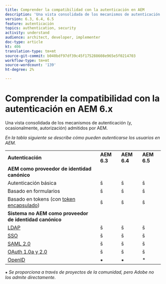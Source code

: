 ```yaml
---
title: Comprender la compatibilidad con la autenticación en AEM
description: 'Una vista consolidada de los mecanismos de autenticación (y, ocasionalmente, autorización) admitidos por AEM. '
version: 6.3, 6.4, 6.5
feature: autenticación
topics: authentication, security
activity: understand
audience: architect, developer, implementer
doc-type: article
kt: 406
translation-type: tm+mt
source-git-commit: b040bdf97df39c45f175288608e965e5f0214703
workflow-type: tm+mt
source-wordcount: '139'
ht-degree: 2%

---
```



# Comprender la compatibilidad con la autenticación en AEM 6.x

Una vista consolidada de los mecanismos de autenticación (y, ocasionalmente, autorización) admitidos por AEM.

*En la tabla siguiente se describe cómo pueden autenticarse los usuarios en AEM.*

<table>
    <tbody>
        <tr>
            <td><strong>Autenticación</strong></td>
            <td><strong>AEM 6.3</strong></td>
            <td><strong>AEM 6.4</strong></td>
            <td><strong>AEM 6.5</strong></td>
        </tr>
        <tr>
            <td><strong>AEM como proveedor de identidad canónico</strong></td>
            <td></td>
            <td></td>
            <td></td>
        </tr>
        <tr>
            <td>Autenticación básica</td>
            <td>š</td>
            <td>š</td>
            <td>š</td>
        </tr>
        <tr>
            <td>Basado en formularios</td>
            <td>š</td>
            <td>š</td>
            <td>š</td>
        </tr>
        <tr>
            <td>Basado en tokens (con <a href="https://docs.adobe.com/content/help/en/experience-manager-65/administering/security/encapsulated-token.html" target="_blank">token encapsulado</a>)</td>
            <td>š</td>
            <td>š</td>
            <td>š</td>
        </tr>
        <tr>
            <td><strong>Sistema no AEM como proveedor de identidad canónico</strong></td>
            <td></td>
            <td></td>
            <td></td>
            <tr>
                <td><a href="https://docs.adobe.com/content/help/en/experience-manager-65/administering/security/ldap-config.html" target="_blank">LDAP</a></td>
                <td>š</td>
                <td>š</td>
                <td>š</td>
            </tr>
            <tr>
                <td><a href="https://docs.adobe.com/content/help/en/experience-manager-65/deploying/configuring/single-sign-on.html" target="_blank">SSO</a></td>
                <td>š</td>
                <td>š</td>
                <td>š</td>
            </tr>
            <tr>
                <td><a href="https://docs.adobe.com/content/help/en/experience-manager-65/administering/security/saml-2-0-authenticationhandler.html" target="_blank">SAML 2.0</a></td>
                <td>š</td>
                <td>š</td>
                <td>š</td>
            </tr>
            <tr>
                <td><a href="https://helpx.adobe.com/experience-manager/kt/eseminars/gems/aem-oauth-server-functionality-in-aem.html" target="_blank">OAuth 1.0a y 2.0</a></td>
                <td>š</td>
                <td>š</td>
                <td>š</td>
            </tr>
            <tr>
                <td><a href="https://sling.apache.org/documentation/the-sling-engine/authentication/authentication-authenticationhandler/openid-authenticationhandler.html" target="_blank">OpenID</a></td>
                <td>⁕</td>
                <td>⁕</td>
                <td>*</td>
            </tr>
    </tbody>
</table>

⁕ *Se proporciona a través de proyectos de la comunidad, pero Adobe no los admite directamente.*
